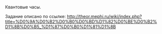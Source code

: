 Квантовые часы.

Задание описано по ссылке: http://theor.mephi.ru/wiki/index.php?title=%D0%9A%D0%B2%D0%B0%D0%BD%D1%82%D0%BE%D0%B2%D1%8B%D0%B5_%D1%87%D0%B0%D1%81%D1%8B
